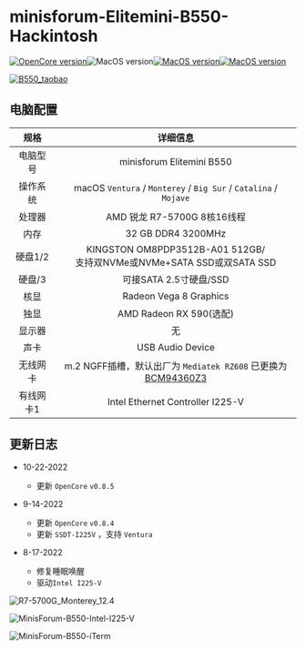 # minisforum-Elitemini-B550-Hackintosh

[![OpenCore version](https://img.shields.io/badge/OpenCore-0.8.5-informational.svg)](https://github.com/acidanthera/OpenCorePkg)![MacOS version](https://img.shields.io/badge/Ventura-13.0-informational.svg)[![MacOS version](https://img.shields.io/badge/Monterey-12.6%2021G115-informational.svg)](https://www.apple.com/macos)[![MacOS version](https://img.shields.io/badge/Bigsur-11.7%2020G817-informational.svg)](https://www.apple.com/macos)

[![B550_taobao](Screenshots/B550_taobao.png)](https://hackintosher.taobao.com)

## 电脑配置

|   规格    |                           详细信息                           |
| :-------: | :----------------------------------------------------------: |
| 电脑型号  |                       minisforum Elitemini B550                        |
| 操作系统  | macOS `Ventura` /  `Monterey` / `Big Sur` / `Catalina` / `Mojave` |
|  处理器   |                 AMD 锐龙 R7-5700G 8核16线程                  |
|   内存    |                      32 GB DDR4 3200MHz                      |
|  硬盘1/2  | KINGSTON OM8PDP3512B-A01 512GB/<br />支持双NVMe或NVMe+SATA SSD或双SATA SSD |
|  硬盘/3   |                    可接SATA 2.5寸硬盘/SSD                    |
|   核显    |                    Radeon Vega 8 Graphics                    |
|   独显    |                   AMD Radeon RX 590(选配)                    |
|  显示器   |                              无                              |
|   声卡    |                       USB Audio Device                       |
| 无线网卡  | m.2 NGFF插槽，默认出厂为 `Mediatek RZ608` 已更换为[BCM94360Z3](https://blog.daliansky.net/uploads/WeChatandShop.png) |
| 有线网卡1 |               Intel Ethernet Controller I225-V               |

## 更新日志

- 10-22-2022
  - 更新 `OpenCore` `v0.8.5`
  
- 9-14-2022
  - 更新 `OpenCore` `v0.8.4`
  - 更新 `SSDT-I225V` ，支持 `Ventura`

- 8-17-2022
  - 修复睡眠唤醒
  - 驱动`Intel I225-V`

![R7-5700G_Monterey_12.4](Screenshots/R7-5700G_Monterey_12.5.1.png)

![MinisForum-B550-Intel-I225-V](Screenshots/MinisForum-B550-Intel-I225-V.png)

![MinisForum-B550-iTerm](Screenshots/MinisForum-B550-iTerm.png)
